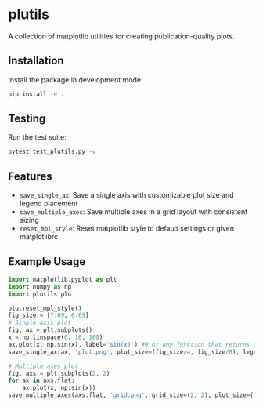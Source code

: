 # plutils

A collection of matplotlib utilities for creating publication-quality plots.

## Installation

Install the package in development mode:

```bash
pip install -e .
```

## Testing

Run the test suite:

```bash
pytest test_plutils.py -v
```

## Features

- `save_single_ax`: Save a single axis with customizable plot size and legend placement
- `save_multiple_axes`: Save multiple axes in a grid layout with consistent sizing
- `reset_mpl_style`: Reset matplotlib style to default settings or given matplotlibrc

## Example Usage

```python
import matplotlib.pyplot as plt
import numpy as np
import plutils plu

plu.reset_mpl_style()
fig_size = [7.09, 6.69]
# Single axis plot
fig, ax = plt.subplots()
x = np.linspace(0, 10, 100)
ax.plot(x, np.sin(x), label='sin(x)') ## or any function that returns axes
save_single_ax(ax, 'plot.png', plot_size=(fig_size/4, fig_size/8), legend_out=True, right_pad_frac=0.3)

# Multiple axes plot
fig, axs = plt.subplots(2, 2)
for ax in axs.flat:
    ax.plot(x, np.sin(x))
save_multiple_axes(axs.flat, 'grid.png', grid_size=(2, 2), plot_size=(fig_size/4, fig_size/8))
```
